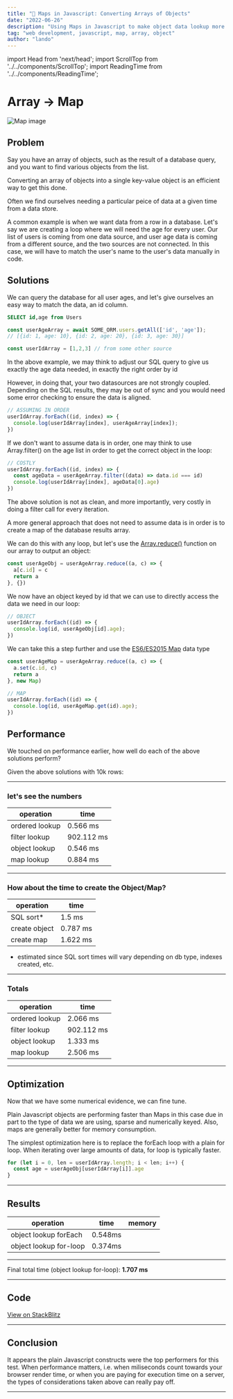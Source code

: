 ```yaml
---
title: "📍 Maps in Javascript: Converting Arrays of Objects"
date: "2022-06-26"
description: "Using Maps in Javascript to make object data lookup more efficient"
tag: "web development, javascript, map, array, object"
author: "lando"
---
```


import Head from 'next/head';
import ScrollTop from '../../components/ScrollTop';
import ReadingTime from '../../components/ReadingTime';

<Head>
  <meta name="title" content="Maps in Javascript: Converting Arrays of Objects" />
  <meta name="description" content="Using Maps in Javascript to make object data lookup more efficient" />
  <meta name="keywords" content="web development, javascript, map, array, object" />
  <meta property="og:description" content="Using Maps in Javascript to make object data lookup more efficient" />
  <meta property="og:title" content="Maps in Javascript: Converting Arrays of Objects" />
  <link rel="canonical" href="https://www.lando.blog/posts/javascript-convert-array-of-objects-to-map" />
</Head>

# Array -> Map

<img src="/images/hans-isaacson-NLfvLYxR-lA-unsplash.jpg" alt="Map image" />

<ReadingTime />

## Problem

Say you have an array of objects, such as the result of a database query, and you want to find various objects from the list.

Converting an array of objects into a single key-value object is an efficient way to get this done.

Often we find ourselves needing a particular peice of data at a given time from a data store.

A common example is when we want data from a row in a database. Let's say we are creating a loop where we will need the age for every user. Our list of users is coming from one data source, and user age data is coming from a different source, and the two sources are not connected. In this case, we will have to match the user's name to the user's data manually in code.

## Solutions

We can query the database for all user ages, and let's give ourselves an easy way to match the data, an id column.

```sql
SELECT id,age from Users
```

```js
const userAgeArray = await SOME_ORM.users.getAll(['id', 'age']);
// [{id: 1, age: 10}, {id: 2, age: 20}, {id: 3, age: 30}]

const userIdArray = [1,2,3] // from some other source
```

In the above example, we may think to adjust our SQL query to give us exactly the age data needed, in exactly the right order by id

However, in doing that, your two datasources are not strongly coupled. Depending on the SQL results, they may be out of sync and you would need some error checking to ensure the data is aligned.

```js
// ASSUMING IN ORDER
userIdArray.forEach((id, index) => {
  console.log(userIdArray[index], userAgeArray[index]);
})
```
If we don't want to assume data is in order, one may think to use Array.filter() on the age list in order to get the correct object in the loop:

```js
// COSTLY
userIdArray.forEach((id, index) => {
  const ageData = userAgeArray.filter((data) => data.id === id)
  console.log(userIdArray[index], ageData[0].age)
})
```
The above solution is not as clean, and more importantly, very costly in doing a filter call for every iteration.

A more general approach that does not need to assume data is in order is to create a map of the database results array.

We can do this with any loop, but let's use the [Array.reduce()](https://developer.mozilla.org/en-US/docs/Web/JavaScript/Reference/Global_Objects/Array/reduce) function on our array to output an object:

```js
const userAgeObj = userAgeArray.reduce((a, c) => {
  a[c.id] = c
  return a
}, {})
```
We now have an object keyed by id that we can use to directly access the data we need in our loop:

```js
// OBJECT
userIdArray.forEach((id) => {
  console.log(id, userAgeObj[id].age);
})
```
We can take this a step further and use the [ES6/ES2015 Map](https://developer.mozilla.org/en-US/docs/Web/JavaScript/Reference/Global_Objects/Map) data type

```javascript
const userAgeMap = userAgeArray.reduce((a, c) => {
  a.set(c.id, c)
  return a
}, new Map)

// MAP
userIdArray.forEach((id) => {
  console.log(id, userAgeMap.get(id).age);
})
```

## Performance

We touched on performance earlier, how well do each of the above solutions perform?

Given the above solutions with 10k rows:

---

### let's see the numbers

| **operation**  | **time**   |
| -------------- | ---------- |
| ordered lookup | 0.566 ms   |
| filter lookup  | 902.112 ms |
| object lookup  | 0.546 ms   |
| map lookup     | 0.884 ms   |

---

### How about the time to create the Object/Map?

| **operation** | **time** |
| ------------- | -------- |
| SQL sort*     | 1.5 ms   |
| create object | 0.787 ms |
| create map    | 1.622 ms |

* estimated since SQL sort times will vary depending on db type, indexes created, etc.

---

### Totals

| **operation**  | **time**   |
| -------------- | ---------- |
| ordered lookup | 2.066 ms   |
| filter lookup  | 902.112 ms |
| object lookup  | 1.333 ms   |
| map lookup     | 2.506 ms   |

---

## Optimization

Now that we have some numerical evidence, we can fine tune.

Plain Javascript objects are performing faster than Maps in this case due in part to the type of data we are using, sparse and numerically keyed. Also, maps are generally better for memory consumption.

The simplest optimization here is to replace the forEach loop with a plain for loop. When iterating over large amounts of data, for loop is typically faster.

```js
for (let i = 0, len = userIdArray.length; i < len; i++) {
  const age = userAgeObj[userIdArray[i]].age
}
```

---

## Results

| **operation**          | **time** | **memory** |
| ---------------------- | -------- | ---------- |
| object lookup forEach  | 0.548ms  |
| object lookup for-loop | 0.374ms  |

---

Final total time (object lookup for-loop): **1.707 ms**

---

## Code

[View on StackBlitz](https://stackblitz.com/edit/node-cgq7q5?file=index.js)

---

## Conclusion

It appears the plain Javascript constructs were the top performers for this test. When performance matters, i.e. when miliseconds count towards your browser render time, or when you are paying for execution time on a server, the types of considerations taken above can really pay off.

---



<ScrollTop />

